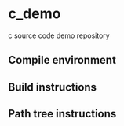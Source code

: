 c_demo
==============
c source code demo repository


Compile environment
-----------


Build instructions
-----------


Path tree instructions
-----------

